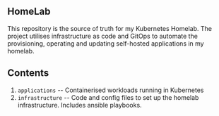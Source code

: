 ## HomeLab

This repository is the source of truth for my Kubernetes Homelab. The project utilises infrastructure as code and GitOps to automate the provisioning, operating and updating self-hosted applications in my homelab.

## Contents

1. `applications` -- Containerised workloads running in Kubernetes
1. `infrastructure` -- Code and config files to set up the homelab infrastructure. Includes ansible playbooks.
